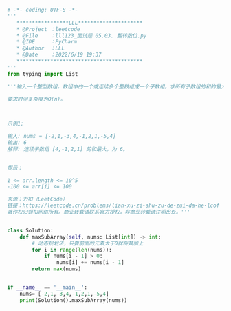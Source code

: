 
<BlogInfo title="17.最大子数组合" author="白日梦想猿" pv=0 read_times=0 pre_cost_time=0分51秒 category="leetcode" tag_list="['leetcode']" create_time="2022.01.27 14:17:39" update_time="2022.06.19 20:40:13" />

```python
# -*- coding: UTF-8 -*-
'''
   *****************LLL*********************
   * @Project ：leetcode                       
   * @File    ：lll123_面试题 05.03. 翻转数位.py                  
   * @IDE     ：PyCharm             
   * @Author  ：LLL                         
   * @Date    ：2022/6/19 19:37             
   *****************************************
'''
from typing import List

'''输入一个整型数组，数组中的一个或连续多个整数组成一个子数组。求所有子数组的和的最大值。

要求时间复杂度为O(n)。

 

示例1:

输入: nums = [-2,1,-3,4,-1,2,1,-5,4]
输出: 6
解释: 连续子数组 [4,-1,2,1] 的和最大，为 6。
 

提示：

1 <= arr.length <= 10^5
-100 <= arr[i] <= 100

来源：力扣（LeetCode）
链接：https://leetcode.cn/problems/lian-xu-zi-shu-zu-de-zui-da-he-lcof
著作权归领扣网络所有。商业转载请联系官方授权，非商业转载请注明出处。'''


class Solution:
    def maxSubArray(self, nums: List[int]) -> int:
        # 动态规划法，只要前面的元素大于0就将其加上
        for i in range(len(nums)):
            if nums[i - 1] > 0:
                nums[i] += nums[i - 1]
        return max(nums)


if __name__ == '__main__':
    nums= [-2,1,-3,4,-1,2,1,-5,4]
    print(Solution().maxSubArray(nums))

```
